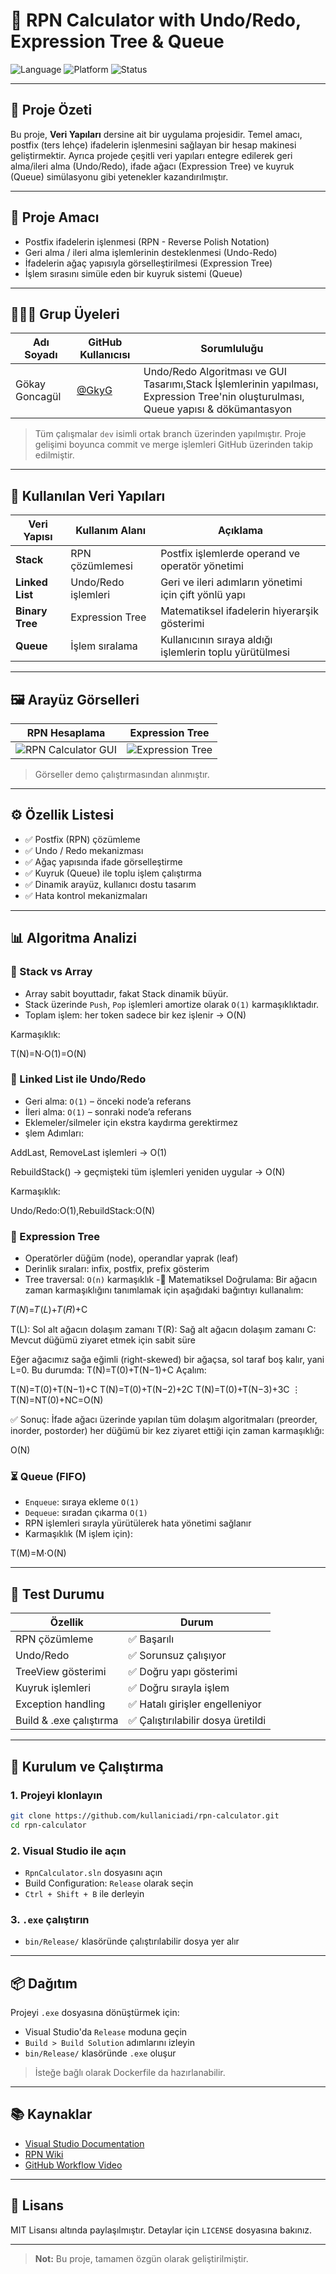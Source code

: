 
# 🧮 RPN Calculator with Undo/Redo, Expression Tree & Queue

![Language](https://img.shields.io/badge/language-C%23-blue.svg)
![Platform](https://img.shields.io/badge/platform-Windows%20Forms-brightgreen.svg)
![Status](https://img.shields.io/badge/status-Completed-success.svg)

---

## 📘 Proje Özeti

Bu proje, **Veri Yapıları** dersine ait bir uygulama projesidir. Temel amacı, postfix (ters lehçe) ifadelerin işlenmesini sağlayan bir hesap makinesi geliştirmektir. Ayrıca projede çeşitli veri yapıları entegre edilerek geri alma/ileri alma (Undo/Redo), ifade ağacı (Expression Tree) ve kuyruk (Queue) simülasyonu gibi yetenekler kazandırılmıştır.

---

## 🎯 Proje Amacı

- Postfix ifadelerin işlenmesi (RPN - Reverse Polish Notation)
- Geri alma / ileri alma işlemlerinin desteklenmesi (Undo-Redo)
- İfadelerin ağaç yapısıyla görselleştirilmesi (Expression Tree)
- İşlem sırasını simüle eden bir kuyruk sistemi (Queue)

---

## 👨‍👩‍👦 Grup Üyeleri

| Adı Soyadı | GitHub Kullanıcısı | Sorumluluğu |
|------------|--------------------|--------------|
| Gökay Goncagül    | [@GkyG](https://github.com/GkyG) | Undo/Redo Algoritması ve GUI Tasarımı,Stack İşlemlerinin yapılması, Expression Tree'nin oluşturulması, Queue yapısı & dökümantasyon |

> Tüm çalışmalar `dev` isimli ortak branch üzerinden yapılmıştır. Proje gelişimi boyunca commit ve merge işlemleri GitHub üzerinden takip edilmiştir.

---

## 🧱 Kullanılan Veri Yapıları

| Veri Yapısı   | Kullanım Alanı | Açıklama |
|---------------|----------------|----------|
| **Stack**     | RPN çözümlemesi | Postfix işlemlerde operand ve operatör yönetimi |
| **Linked List** | Undo/Redo işlemleri | Geri ve ileri adımların yönetimi için çift yönlü yapı |
| **Binary Tree** | Expression Tree | Matematiksel ifadelerin hiyerarşik gösterimi |
| **Queue**     | İşlem sıralama | Kullanıcının sıraya aldığı işlemlerin toplu yürütülmesi |

---

## 🖼️ Arayüz Görselleri

| RPN Hesaplama | Expression Tree |
|---------------|-----------------|
| ![RPN Calculator GUI](images/GUIYapısı_Temel_islemler.PNG) | ![Expression Tree](images/ExampleExpressionTree.PNG) |

> Görseller demo çalıştırmasından alınmıştır.

---

## ⚙️ Özellik Listesi

- ✅ Postfix (RPN) çözümleme
- ✅ Undo / Redo mekanizması
- ✅ Ağaç yapısında ifade görselleştirme
- ✅ Kuyruk (Queue) ile toplu işlem çalıştırma
- ✅ Dinamik arayüz, kullanıcı dostu tasarım
- ✅ Hata kontrol mekanizmaları

---

## 📊 Algoritma Analizi

### 🔁 Stack vs Array
- Array sabit boyuttadır, fakat Stack dinamik büyür.
- Stack üzerinde `Push`, `Pop` işlemleri amortize olarak `O(1)` karmaşıklıktadır.
- Toplam işlem: her token sadece bir kez işlenir → O(N)

Karmaşıklık:

T(N)=N⋅O(1)=O(N)

### 🔄 Linked List ile Undo/Redo
- Geri alma: `O(1)` – önceki node’a referans
- İleri alma: `O(1)` – sonraki node’a referans
- Eklemeler/silmeler için ekstra kaydırma gerektirmez
- şlem Adımları:

AddLast, RemoveLast işlemleri → O(1)

RebuildStack() → geçmişteki tüm işlemleri yeniden uygular → O(N)

Karmaşıklık:

Undo/Redo:O(1),RebuildStack:O(N)


### 🌲 Expression Tree
- Operatörler düğüm (node), operandlar yaprak (leaf)
- Derinlik sıraları: infix, postfix, prefix gösterim
- Tree traversal: `O(n)` karmaşıklık
-🧮 Matematiksel Doğrulama:
Bir ağacın zaman karmaşıklığını tanımlamak için aşağıdaki bağıntıyı kullanalım:

𝑇(𝑁)=𝑇(𝐿)+𝑇(𝑅)+C

T(L): Sol alt ağacın dolaşım zamanı
T(R): Sağ alt ağacın dolaşım zamanı
C: Mevcut düğümü ziyaret etmek için sabit süre

Eğer ağacımız sağa eğimli (right-skewed) bir ağaçsa, sol taraf boş kalır, yani 
L=0. Bu durumda:
T(N)=T(0)+T(N−1)+C
Açalım:

T(N)=T(0)+T(N−1)+C
T(N)=T(0)+T(N−2)+2C
T(N)=T(0)+T(N−3)+3C
⋮
T(N)=NT(0)+NC=O(N)

✅ Sonuç:
İfade ağacı üzerinde yapılan tüm dolaşım algoritmaları (preorder, inorder, postorder) her düğümü bir kez ziyaret ettiği için zaman karmaşıklığı:

O(N)
​


### ⏳ Queue (FIFO)
- `Enqueue`: sıraya ekleme `O(1)`
- `Dequeue`: sıradan çıkarma `O(1)`
- RPN işlemleri sırayla yürütülerek hata yönetimi sağlanır
- Karmaşıklık (M işlem için):

T(M)=M⋅O(N)

---

## 🧪 Test Durumu

| Özellik | Durum |
|---------|-------|
| RPN çözümleme | ✅ Başarılı |
| Undo/Redo | ✅ Sorunsuz çalışıyor |
| TreeView gösterimi | ✅ Doğru yapı gösterimi |
| Kuyruk işlemleri | ✅ Doğru sırayla işlem |
| Exception handling | ✅ Hatalı girişler engelleniyor |
| Build & .exe çalıştırma | ✅ Çalıştırılabilir dosya üretildi |

---

## 🚀 Kurulum ve Çalıştırma

### 1. Projeyi klonlayın
```bash
git clone https://github.com/kullaniciadi/rpn-calculator.git
cd rpn-calculator
```

### 2. Visual Studio ile açın
- `RpnCalculator.sln` dosyasını açın
- Build Configuration: `Release` olarak seçin
- `Ctrl + Shift + B` ile derleyin

### 3. `.exe` çalıştırın
- `bin/Release/` klasöründe çalıştırılabilir dosya yer alır

---

## 📦 Dağıtım

Projeyi `.exe` dosyasına dönüştürmek için:
- Visual Studio'da `Release` moduna geçin
- `Build > Build Solution` adımlarını izleyin
- `bin/Release/` klasöründe `.exe` oluşur

> İsteğe bağlı olarak Dockerfile da hazırlanabilir.

---

## 📚 Kaynaklar

- [Visual Studio Documentation](https://learn.microsoft.com/en-us/visualstudio/)
- [RPN Wiki](https://en.wikipedia.org/wiki/Reverse_Polish_notation)
- [GitHub Workflow Video](https://www.youtube.com/watch?v=jhtbhSpV5YA)

---

## 📝 Lisans

MIT Lisansı altında paylaşılmıştır. Detaylar için `LICENSE` dosyasına bakınız.

---

> **Not:** Bu proje, tamamen özgün olarak geliştirilmiştir.
